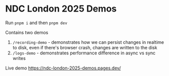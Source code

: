 # NDC London 2025 Demos

Run `pnpm i` and then `pnpm dev`

Contains two demos
1. `/recording-demo` - demonstrates how we can persist changes in realtime to disk, even if there's browser crash, changes are written to the disk
2. `/logs-demo` - demonstrates performance difference in async vs sync writes

Live demo
https://ndc-london-2025-demos.pages.dev/
